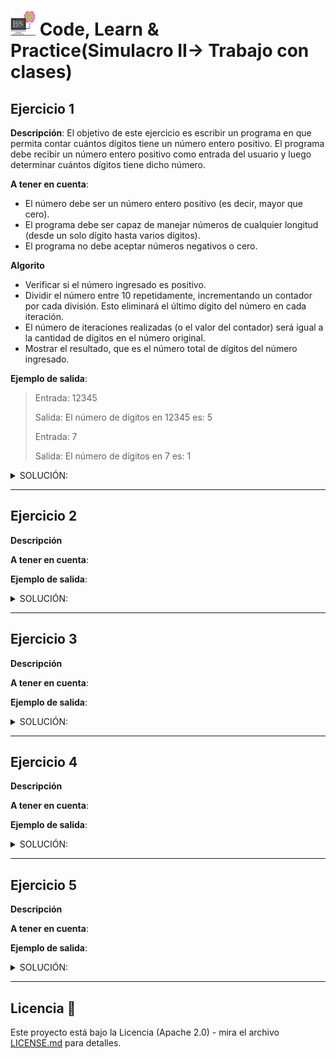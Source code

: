 # <img src=../../../../../images/computer.png width="40"> Code, Learn & Practice(Simulacro II-> Trabajo con clases)

## Ejercicio 1

**Descripción**: El objetivo de este ejercicio es escribir un programa en que permita contar cuántos dígitos tiene un número entero positivo. El programa debe recibir un número entero positivo como entrada del usuario y luego determinar cuántos dígitos tiene dicho número.

**A tener en cuenta**:

- El número debe ser un número entero positivo (es decir, mayor que cero).
- El programa debe ser capaz de manejar números de cualquier longitud (desde un solo dígito hasta varios dígitos).
- El programa no debe aceptar números negativos o cero.

**Algorito**
- Verificar si el número ingresado es positivo.
- Dividir el número entre 10 repetidamente, incrementando un contador por cada división. Esto eliminará el último dígito del número en cada iteración.
- El número de iteraciones realizadas (o el valor del contador) será igual a la cantidad de dígitos en el número original.
- Mostrar el resultado, que es el número total de dígitos del número ingresado.

**Ejemplo de salida**:

> Entrada: 12345
>
> Salida: El número de dígitos en 12345 es: 5
>
> Entrada: 7
>
> Salida: El número de dígitos en 7 es: 1

<details>
  <summary>SOLUCIÓN:</summary>
  
```java

```

</details>  

---

## Ejercicio 2

**Descripción**

**A tener en cuenta**:

**Ejemplo de salida**:

<details>
  <summary>SOLUCIÓN:</summary>
  
```java

```

</details>  

---

## Ejercicio 3

**Descripción**

**A tener en cuenta**:

**Ejemplo de salida**:

<details>
  <summary>SOLUCIÓN:</summary>
  
```java

```

</details>  

---

## Ejercicio 4

**Descripción**

**A tener en cuenta**:

**Ejemplo de salida**:

<details>
  <summary>SOLUCIÓN:</summary>
  
```java

```

</details>  

---

## Ejercicio 5

**Descripción**

**A tener en cuenta**:

**Ejemplo de salida**:

<details>
  <summary>SOLUCIÓN:</summary>
  
```java

```

</details>  

---


## Licencia 📄

Este proyecto está bajo la Licencia (Apache 2.0) - mira el archivo [LICENSE.md]([../../../LICENSE.md](https://github.com/jpexposito/code-learn-practice/blob/main/LICENSE)) para detalles.
